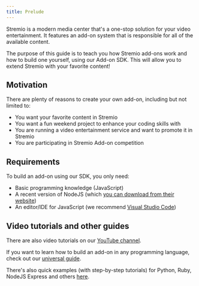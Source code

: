 ```yaml
---
title: Prelude
---
```


Stremio is a modern media center that's a one-stop solution for your video entertainment. It features an add-on system that is responsible for all of the available content.

The purpose of this guide is to teach you how Stremio add-ons work and how to build one yourself, using our Add-on SDK. This will allow you to extend Stremio with your favorite content!

## Motivation

There are plenty of reasons to create your own add-on, including but not limited to:

* You want your favorite content in Stremio
* You want a fun weekend project to enhance your coding skills with
* You are running a video entertainment service and want to promote it in Stremio
* You are participating in Stremio Add-on competition

## Requirements

To build an add-on using our SDK, you only need:

* Basic programming knowledge (JavaScript)
* A recent version of NodeJS (which [you can download from their website](https://nodejs.org/en/download/))
* An editor/IDE for JavaScript (we recommend [Visual Studio Code](https://code.visualstudio.com/))

## Video tutorials and other guides

There are also video tutorials on our [YouTube channel](https://www.youtube.com/channel/UC_OgO2Ag911Y49ZeArzy1_w).

If you want to learn how to build an add-on in any programming language, check out our [universal guide](/stremio-addon-guide/intro).

There's also quick examples (with step-by-step tutorials) for Python, Ruby, NodeJS Express and others [here](https://github.com/Stremio/stremio-addon-sdk/blob/master/docs/examples/README.md).

